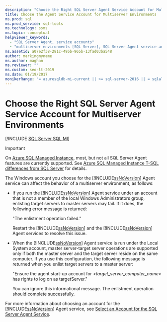 ```yaml
---
description: "Choose the Right SQL Server Agent Service Account for Multiserver Environments"
title: Choose the Agent Service Account for Multiserver Environments
ms.prod: sql
ms.prod_service: sql-tools
ms.technology: ssms
ms.topic: conceptual
helpviewer_keywords: 
  - "SQL Server Agent, service accounts"
  - "multiserver environments [SQL Server], SQL Server Agent service account behavior"
ms.assetid: a07e2f38-281c-495b-965b-13fad03ba548
author: markingmyname
ms.author: maghan
ms.reviewer: ""
ms.custom: seo-lt-2019
ms.date: 01/19/2017
monikerRange: "= azuresqldb-mi-current || >= sql-server-2016 || = sqlallproducts-allversions"
---
```


# Choose the Right SQL Server Agent Service Account for Multiserver Environments

[!INCLUDE [SQL Server SQL MI](../../includes/applies-to-version/sql-asdbmi.md)]

> [!IMPORTANT]  
> On [Azure SQL Managed Instance](https://docs.microsoft.com/azure/sql-database/sql-database-managed-instance), most, but not all SQL Server Agent features are currently supported. See [Azure SQL Managed Instance T-SQL differences from SQL Server](https://docs.microsoft.com/azure/sql-database/sql-database-managed-instance-transact-sql-information#sql-server-agent) for details.

The Windows account you choose for the [!INCLUDE[ssNoVersion](../../includes/ssnoversion-md.md)] Agent service can affect the behavior of a multiserver environment, as follows:  
  
-   If you run the [!INCLUDE[ssNoVersion](../../includes/ssnoversion-md.md)] Agent service under an account that is not a member of the local Windows Administrators group, enlisting target servers to master servers may fail. If it does, the following error message is returned:  
  
    "The enlistment operation failed."  
  
    Restart the [!INCLUDE[ssNoVersion](../../includes/ssnoversion-md.md)] and the [!INCLUDE[ssNoVersion](../../includes/ssnoversion-md.md)] Agent services to resolve this issue.  
  
-   When the [!INCLUDE[ssNoVersion](../../includes/ssnoversion-md.md)] Agent service is run under the Local System account, master server-target server operations are supported only if both the master server and the target server reside on the same computer. If you use this configuration, the following message is returned when you enlist target servers to a master server:  
  
    "Ensure the agent start-up account for *<target_server_computer_name>* has rights to log on as targetServer."  
  
    You can ignore this informational message. The enlistment operation should complete successfully.  
  
For more information about choosing an account for the [!INCLUDE[ssNoVersion](../../includes/ssnoversion-md.md)] Agent service, see [Select an Account for the SQL Server Agent Service](../../ssms/agent/select-an-account-for-the-sql-server-agent-service.md).  
  

